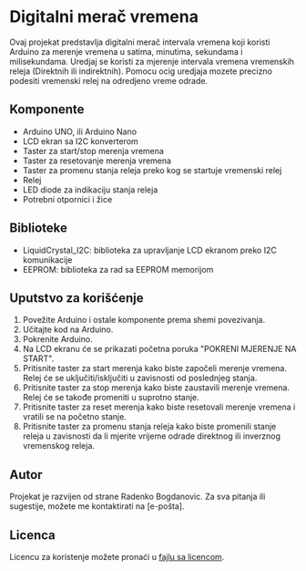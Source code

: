# Digitalni merač vremena

Ovaj projekat predstavlja digitalni merač intervala vremena koji koristi Arduino za merenje vremena u satima, minutima, sekundama i milisekundama. Uredjaj se koristi za mjerenje intervala vremena vremenskih releja (Direktnih ili indirektnih). Pomocu ocig uredjaja mozete precizno podesiti vremenski relej na odredjeno vreme odrade.

## Komponente

- Arduino UNO, ili Arduino Nano
- LCD ekran sa I2C konverterom
- Taster za start/stop merenja vremena
- Taster za resetovanje merenja vremena
- Taster za promenu stanja releja preko kog se startuje vremenski relej
- Relej
- LED diode za indikaciju stanja releja
- Potrebni otpornici i žice

## Biblioteke

- LiquidCrystal_I2C: biblioteka za upravljanje LCD ekranom preko I2C komunikacije
- EEPROM: biblioteka za rad sa EEPROM memorijom

## Uputstvo za korišćenje

1. Povežite Arduino i ostale komponente prema shemi povezivanja.
2. Učitajte kod na Arduino.
3. Pokrenite Arduino.
4. Na LCD ekranu će se prikazati početna poruka "POKRENI MJERENJE NA START".
5. Pritisnite taster za start merenja kako biste započeli merenje vremena. Relej će se uključiti/isključiti u zavisnosti od poslednjeg stanja.
6. Pritisnite taster za stop merenja kako biste zaustavili merenje vremena. Relej će se takođe promeniti u suprotno stanje.
7. Pritisnite taster za reset merenja kako biste resetovali merenje vremena i vratili se na početno stanje.
8. Pritisnite taster za promenu stanja releja kako biste promenili stanje releja u zavisnosti da li mjerite vrijeme odrade direktnog ili inverznog vremenskog releja.

## Autor

Projekat je razvijen od strane Radenko Bogdanovic. Za sva pitanja ili sugestije, možete me kontaktirati na [e-pošta].

## Licenca

Licencu za koristenje možete pronaći u [fajlu sa licencom](https://github.com/rasho/DMIN/blob/main/Licence.md).

